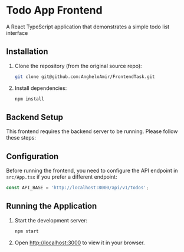 # Todo App Frontend

A React TypeScript application that demonstrates a simple todo list interface

## Installation

1. Clone the repository (from the original source repo):
   ```bash
   git clone git@github.com:AngheloAmir/FrontendTask.git
   ```

2. Install dependencies:
   ```bash
   npm install
   ```

## Backend Setup
This frontend requires the backend server to be running. Please follow these steps:

## Configuration

Before running the frontend, you need to configure the API endpoint in `src/App.tsx` if you prefer a different endpoint:

```typescript
const API_BASE = 'http://localhost:8000/api/v1/todos';
```

## Running the Application

1. Start the development server:
   ```bash
   npm start
   ```

2. Open [http://localhost:3000](http://localhost:3000) to view it in your browser.
